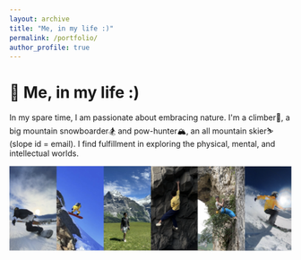 ```yaml
---
layout: archive
title: "Me, in my life :)"
permalink: /portfolio/
author_profile: true
---
```


🙋 Me, in my life :) 
=====

In my spare time, I am passionate about embracing nature. I'm a climber🧗, a big mountain snowboarder🏂 and pow-hunter🏔️, an all mountain skier⛷️ (slope id = email). I find fulfillment in exploring the physical, mental, and intellectual worlds. 

![me in my life :) ](/images/meatlife.png)

